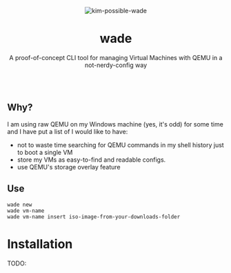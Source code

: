 <p align="center"><img src="https://media1.tenor.com/m/FUHWFmVQiMkAAAAd/wade-kim-possible.gif" alt="kim-possible-wade"></p>
<h1 align="center">wade</h1>
<p align="center">A proof-of-concept CLI tool for managing Virtual Machines with QEMU in a not-nerdy-config way</p>
<br>
<br>

## Why?
I am using raw QEMU on my Windows machine (yes, it's odd) for some time and I have put a list of I would like to have:
- not to waste time searching for QEMU commands in my shell history just to boot a single VM
- store my VMs as easy-to-find and readable configs.
- use QEMU's storage overlay feature

## Use
```
wade new
wade vm-name
wade vm-name insert iso-image-from-your-downloads-folder
```

# Installation
TODO:
